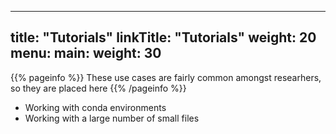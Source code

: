 
---
title: "Tutorials"
linkTitle: "Tutorials"
weight: 20
menu:
  main:
    weight: 30
---

{{% pageinfo %}}
These use cases are fairly common amongst researhers, so they are placed here
{{% /pageinfo %}}


- Working with conda environments
- Working with a large number of small files




